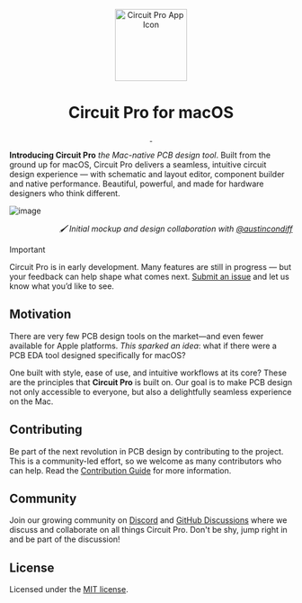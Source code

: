 <p align="center">
  <img width="128" alt="Circuit Pro App Icon" src="https://github.com/user-attachments/assets/7e9c9975-4ed7-4842-b3a1-0bae2e034c37" />
  <h1 align="center">Circuit Pro for macOS</h1>
</p>

<p align="center">
  <a aria-label="Follow Circuit Pro on X" href="https://x.com/CircuitProApp" target="_blank">
    <img alt="" src="https://img.shields.io/badge/Follow_@CircuitProApp-black.svg?style=for-the-badge&logo=X">
  </a>
  <a aria-label="Join the community on Discord" href="https://discord.gg/DS89GgqA8G" target="_blank">
    <img alt="" src="https://img.shields.io/badge/Join%20the%20community-black.svg?style=for-the-badge&logo=Discord">
  </a>
</p>

<p><b>Introducing Circuit Pro</b> <i>the Mac-native PCB design tool</i>. Built from the ground up for macOS, Circuit Pro delivers a seamless, intuitive circuit design experience — with schematic and layout editor, component builder and native performance. Beautiful, powerful, and made for hardware designers who think different.</p>

![image](https://github.com/user-attachments/assets/00fe433c-92f3-4865-8f45-9271fdbaa43e)
<p align="right">
  <em>🖌️ Initial mockup and design collaboration with <a href="https://github.com/austincondiff">@austincondiff</a></em>
</p>

> [!IMPORTANT]
> Circuit Pro is in early development. Many features are still in progress — but your feedback can help shape what comes next. [Submit an issue](https://github.com/CircuitProApp/CircuitPro/issues) and let us know what you’d like to see.

## Motivation

<p>There are very few PCB design tools on the market—and even fewer available for Apple platforms. <i>This sparked an idea</i>: what if there were a PCB EDA tool designed specifically for macOS?</p>

<p>One built with style, ease of use, and intuitive workflows at its core? These are the principles that <strong>Circuit Pro</strong> is built on. Our goal is to make PCB design not only accessible to everyone, but also a delightfully seamless experience on the Mac.</p>

## Contributing

Be part of the next revolution in PCB design by contributing to the project. This is a community-led effort, so we welcome as many contributors who can help. Read the [Contribution Guide](https://github.com/CircuitProApp/CircuitPro/blob/main/CONTRIBUTING.md) for more information.

## Community

Join our growing community on [Discord](https://discord.gg/DS89GgqA8G) and [GitHub Discussions](https://github.com/orgs/CircuitProApp/discussions) where we discuss and collaborate on all things Circuit Pro. Don't be shy, jump right in and be part of the discussion!

## License

Licensed under the [MIT license](https://github.com/CircuitProApp/CircuitPro/blob/main/LICENSE.md).
